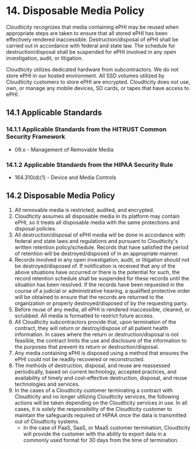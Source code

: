 # 14. Disposable Media Policy

Cloudticity recognizes that media containing ePHI may be reused when appropriate steps are taken to ensure that all stored ePHI has been effectively rendered inaccessible. Destruction/disposal of ePHI shall be carried out in accordance with federal and state law. The schedule for destruction/disposal shall be suspended for ePHI involved in any open investigation, audit, or litigation.

Cloudticity utilizes dedicated hardware from subcontractors. We do not store ePHI in our hosted environment. All SSD volumes utilized by Cloudticity customers to store ePHI are encrypted. Cloudticity does not use, own, or manage any mobile devices, SD cards, or tapes that have access to ePHI.

## 14.1 Applicable Standards

### 14.1.1 Applicable Standards from the HITRUST Common Security Framework

* 09.o - Management of Removable Media

### 14.1.2 Applicable Standards from the HIPAA Security Rule

* 164.310(d)(1) - Device and Media Controls

## 14.2 Disposable Media Policy

1. All removable media is restricted, audited, and encrypted.
2. Cloudticity assumes all disposable media in its platform may contain ePHI, so it treats all disposable media with the same protections and disposal policies.
3. All destruction/disposal of ePHI media will be done in accordance with federal and state laws and regulations and pursuant to Cloudticity's written retention policy/schedule. Records that have satisfied the period of retention will be destroyed/disposed of in an appropriate manner.
4. Records involved in any open investigation, audit, or litigation should not be destroyed/disposed of. If notification is received that any of the above situations have occurred or there is the potential for such, the record retention schedule shall be suspended for these records until the situation has been resolved. If the records have been requested in the course of a judicial or administrative hearing, a qualified protective order will be obtained to ensure that the records are returned to the organization or properly destroyed/disposed of by the requesting party.
5. Before reuse of any media, all ePHI is rendered inaccessible, cleaned, or scrubbed. All media is formatted to restrict future access.
6. All Cloudticity subcontractors provide that, upon termination of the contract, they will return or destroy/dispose of all patient health information. In cases where the return or destruction/disposal is not feasible, the contract limits the use and disclosure of the information to the purposes that prevent its return or destruction/disposal.
7. Any media containing ePHI is disposed using a method that ensures the ePHI could not be readily recovered or reconstructed.
8. The methods of destruction, disposal, and reuse are reassessed periodically, based on current technology, accepted practices, and availability of timely and cost-effective destruction, disposal, and reuse technologies and services.
9. In the cases of a Cloudticity customer terminating a contract with Cloudticity and no longer utilizing Cloudticity services, the following actions will be taken depending on the Cloudticity services in use. In all cases, it is solely the responsibility of the Cloudticity customer to maintain the safeguards required of HIPAA once the data is transmitted out of Cloudticity systems.
   * In the case of PaaS, SaaS, or MaaS customer termination, Cloudticity will provide the customer with the ability to export data in a commonly used format for 30 days from the time of termination.
